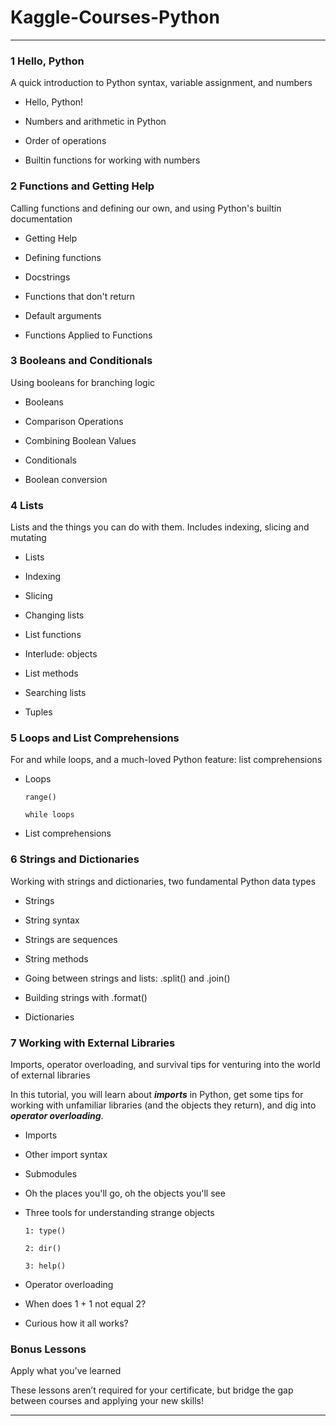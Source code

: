 # Kaggle-Courses-Python

-------

### 1 Hello, Python
A quick introduction to Python syntax, variable assignment, and numbers

- Hello, Python!

- Numbers and arithmetic in Python

- Order of operations

- Builtin functions for working with numbers




### 2 Functions and Getting Help
Calling functions and defining our own, and using Python's builtin documentation

- Getting Help

- Defining functions

- Docstrings

- Functions that don't return

- Default arguments

- Functions Applied to Functions


### 3 Booleans and Conditionals
Using booleans for branching logic

- Booleans

- Comparison Operations

- Combining Boolean Values

- Conditionals

- Boolean conversion





### 4 Lists
Lists and the things you can do with them. Includes indexing, slicing and mutating

- Lists

- Indexing

- Slicing

- Changing lists

- List functions

- Interlude: objects

- List methods

- Searching lists

- Tuples









### 5 Loops and List Comprehensions
For and while loops, and a much-loved Python feature: list comprehensions

- Loops

      range()
      
      while loops
      
- List comprehensions



### 6 Strings and Dictionaries
Working with strings and dictionaries, two fundamental Python data types

- Strings

- String syntax

- Strings are sequences

- String methods

- Going between strings and lists: .split() and .join()

- Building strings with .format()

- Dictionaries



### 7 Working with External Libraries
Imports, operator overloading, and survival tips for venturing into the world of external libraries

In this tutorial, you will learn about ***imports*** in Python, get some tips for working with unfamiliar libraries (and the objects they return), and dig into ***operator overloading***.


- Imports

- Other import syntax

- Submodules

- Oh the places you'll go, oh the objects you'll see

- Three tools for understanding strange objects

      1: type()
  
      2: dir()
 
      3: help()

- Operator overloading

- When does 1 + 1 not equal 2?

- Curious how it all works?


### Bonus Lessons
Apply what you've learned

These lessons aren’t required for your certificate, but bridge the gap between courses and applying your new skills!





-------

